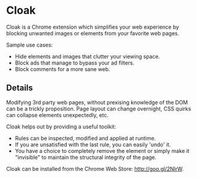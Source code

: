 # Cloak

Cloak is a Chrome extension which simplifies your web experience by blocking unwanted images or elements from your favorite web pages.

Sample use cases:
* Hide elements and images that clutter your viewing space.
* Block ads that manage to bypass your ad filters.
* Block comments for a more sane web.

## Details

Modifying 3rd party web pages, without prexising knowledge of the DOM
can be a trickly proposition.  Page layout can change overnight, CSS
quirks can collapse elements unexpectedly, etc.

Cloak helps out by providing a useful toolkit:
* Rules can be inspected, modified and applied at runtime.
* If you are unsatisfied with the last rule, you can easily 'undo' it.
* You have a choice to completely remove the element or simply make it "invisible" to maintain the structural integrity of the page.

Cloak can be installed from the Chrome Web Store: http://goo.gl/2NIrW.
